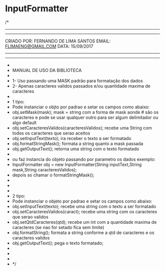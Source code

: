 # InputFormatter
/*
 ************************************************************
 ************************************************************
 CRIADO POR: 	FERNANDO DE LIMA SANTOS
 EMAIL:	 		  FLIMAENG@GMAIL.COM
 DATA:  			15/09/2017
 ************************************************************
 ************************************************************
 * 
 * MANUAL DE USO DA BIBLIOTECA
 * 
 * 1- Uso passando uma MASK padrão para formatação dos dados
 * 2- Apenas caracteres validos passados e/ou quantidade maxima de caracteres
 * 
 * 1 tipo:
 * Pode instanciar o objto por padrao e setar os campos como abaixo:
 * obj.setMask(mask); mask = string com a forma de mask aonde # são os caracteres e pode se usar qualquer outro para ser algum delimitador ou algo default
 * obj.setCaracteresValidos(caracteresValidos); recebe uma String com todos os caracteres que serao aceitos
 * obj.setInputText(texto); ira receber o texto a ser formatado
 * obj.formatStringMask(); formata a string quanto a mask passada
 * obj.getOutputText(); retorna uma string com o texto formatado
 * 
 * ou faz instancia do objeto passando por parametro os dados exemplo:
 * InputFormatter obj = new InputFormatter(String inputText,String mask,String caracteresValidos);
 * depois so chamar o formatStringMask();
 * 
 * 
 * 
 * 2 tipo:
 * Pode instanciar o objeto por padrao e setar os campos como abaixo:
 * obj.setInputText(texto); recebe uma string com o texto a ser formatado
 * obj.setCaracteresValidos(caract); recebe uma string com os caracteres que serao validos
 * obj.setQtdCaracteres(qtd); recebe um int com a quantidade maxima de caracteres (se nao for setado fica sem limite)
 * obj.formatString(); formata a string conforme a qtd de caracteres e os caracteres validos
 * obj.getOutputText(); pega o texto formatado;
 * 
 * 
 * 
 * */
